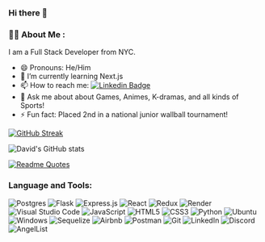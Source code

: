 ### Hi there 👋

### :man_technologist: About Me :
I am a Full Stack Developer from NYC.

- 😄 Pronouns: He/Him
- 🌱 I’m currently learning Next.js
- 📫 How to reach me: [![Linkedin Badge](https://img.shields.io/badge/-PJ-blue?style=flat&logo=Linkedin&logoColor=white)](https://www.linkedin.com/in/david-kim-a37b59274/?profileId=ACoAAEMXG4sBbkyQWX2zOOgEwMqUNGStZ-TmFH4)
- 💬 Ask me about about Games, Animes, K-dramas, and all kinds of Sports! 
- ⚡ Fun fact: Placed 2nd in a national junior wallball tournament!

[![GitHub Streak](https://streak-stats.demolab.com?user=koreanpro22&theme=dark&border_radius=8&exclude_days=Sun%2CSat)](https://git.io/streak-stats)

![David's GitHub stats](https://github-readme-stats.vercel.app/api?username=koreanpro22&show_icons=true&theme=tokyonight)

[![Readme Quotes](https://quotes-github-readme.vercel.app/api?type=horizontal&theme=nord)](https://github.com/piyushsuthar/github-readme-quotes)

### Language and Tools:
![Postgres](https://img.shields.io/badge/postgres-%23316192.svg?style=for-the-badge&logo=postgresql&logoColor=white)
![Flask](https://img.shields.io/badge/flask-%23000.svg?style=for-the-badge&logo=flask&logoColor=white)
![Express.js](https://img.shields.io/badge/express.js-%23404d59.svg?style=for-the-badge&logo=express&logoColor=%2361DAFB)
![React](https://img.shields.io/badge/react-%2320232a.svg?style=for-the-badge&logo=react&logoColor=%2361DAFB)
![Redux](https://img.shields.io/badge/redux-%23593d88.svg?style=for-the-badge&logo=redux&logoColor=white)
![Render](https://img.shields.io/badge/Render-%46E3B7.svg?style=for-the-badge&logo=render&logoColor=white)
![Visual Studio Code](https://img.shields.io/badge/Visual%20Studio%20Code-0078d7.svg?style=for-the-badge&logo=visual-studio-code&logoColor=white)
![JavaScript](https://img.shields.io/badge/javascript-%23323330.svg?style=for-the-badge&logo=javascript&logoColor=%23F7DF1E)
![HTML5](https://img.shields.io/badge/html5-%23E34F26.svg?style=for-the-badge&logo=html5&logoColor=white)
![CSS3](https://img.shields.io/badge/css3-%231572B6.svg?style=for-the-badge&logo=css3&logoColor=white)
![Python](https://img.shields.io/badge/python-3670A0?style=for-the-badge&logo=python&logoColor=ffdd54)
![Ubuntu](https://img.shields.io/badge/Ubuntu-E95420?style=for-the-badge&logo=ubuntu&logoColor=white)
![Windows](https://img.shields.io/badge/Windows-0078D6?style=for-the-badge&logo=windows&logoColor=white)
![Sequelize](https://img.shields.io/badge/Sequelize-52B0E7?style=for-the-badge&logo=Sequelize&logoColor=white)
![Airbnb](https://img.shields.io/badge/Airbnb-%23ff5a5f.svg?style=for-the-badge&logo=Airbnb&logoColor=white)
![Postman](https://img.shields.io/badge/Postman-FF6C37?style=for-the-badge&logo=postman&logoColor=white)
![Git](https://img.shields.io/badge/git-%23F05033.svg?style=for-the-badge&logo=git&logoColor=white)
![LinkedIn](https://img.shields.io/badge/linkedin-%230077B5.svg?style=for-the-badge&logo=linkedin&logoColor=white)
![Discord](https://img.shields.io/badge/Discord-%235865F2.svg?style=for-the-badge&logo=discord&logoColor=white)
![AngelList](https://img.shields.io/badge/AngelList-%23D4D4D4.svg?style=for-the-badge&logo=AngelList&logoColor=black)
